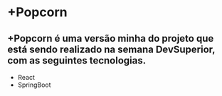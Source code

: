 # +Popcorn

## +Popcorn é uma versão minha do projeto que está sendo realizado na semana DevSuperior, com as seguintes tecnologias.

- React
- SpringBoot

